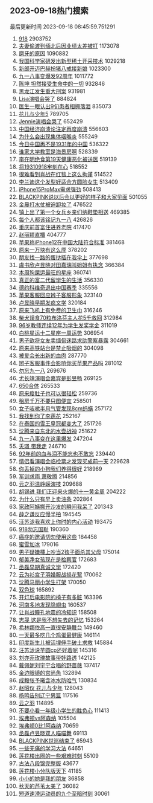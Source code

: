 ## 2023-09-18热门搜索 
最后更新时间 2023-09-18 08:45:59.751291 
1. [918](https://s.weibo.com/weibo?q=918&t=31&band_rank=2&Refer=top) 2903752
1. [夫妻偷渡到缅北后因业绩太差被打](https://s.weibo.com/weibo?q=%23%E5%A4%AB%E5%A6%BB%E5%81%B7%E6%B8%A1%E5%88%B0%E7%BC%85%E5%8C%97%E5%90%8E%E5%9B%A0%E4%B8%9A%E7%BB%A9%E5%A4%AA%E5%B7%AE%E8%A2%AB%E6%89%93%23&t=31&band_rank=19&Refer=top) 1173078
1. [磨牙的原因](https://s.weibo.com/weibo?q=%23%E7%A3%A8%E7%89%99%E7%9A%84%E5%8E%9F%E5%9B%A0%23&t=31&band_rank=2&Refer=top) 1090882
1. [我国科学家研发出新型稀土开采技术](https://s.weibo.com/weibo?q=%23%E6%88%91%E5%9B%BD%E7%A7%91%E5%AD%A6%E5%AE%B6%E7%A0%94%E5%8F%91%E5%87%BA%E6%96%B0%E5%9E%8B%E7%A8%80%E5%9C%9F%E5%BC%80%E9%87%87%E6%8A%80%E6%9C%AF%23&t=31&band_rank=3&Refer=top) 1029218
1. [新郎开迈巴赫扮猪八戒接新娘](https://s.weibo.com/weibo?q=%23%E6%96%B0%E9%83%8E%E5%BC%80%E8%BF%88%E5%B7%B4%E8%B5%AB%E6%89%AE%E7%8C%AA%E5%85%AB%E6%88%92%E6%8E%A5%E6%96%B0%E5%A8%98%23&t=31&band_rank=50&Refer=top) 1023300
1. [九一八事变爆发92周年](https://s.weibo.com/weibo?q=%23%E4%B9%9D%E4%B8%80%E5%85%AB%E4%BA%8B%E5%8F%98%E7%88%86%E5%8F%9192%E5%91%A8%E5%B9%B4%23&t=31&band_rank=5&Refer=top) 1011772
1. [陈坤 坦然接受生命中的一切](https://s.weibo.com/weibo?q=%E9%99%88%E5%9D%A4%20%E5%9D%A6%E7%84%B6%E6%8E%A5%E5%8F%97%E7%94%9F%E5%91%BD%E4%B8%AD%E7%9A%84%E4%B8%80%E5%88%87&t=31&band_rank=33&Refer=top) 932846
1. [黑龙江发生重大刑案](https://s.weibo.com/weibo?q=%23%E9%BB%91%E9%BE%99%E6%B1%9F%E5%8F%91%E7%94%9F%E9%87%8D%E5%A4%A7%E5%88%91%E6%A1%88%23&t=31&band_rank=4&Refer=top) 931981
1. [Lisa演唱会哭了](https://s.weibo.com/weibo?q=%23Lisa%E6%BC%94%E5%94%B1%E4%BC%9A%E5%93%AD%E4%BA%86%23&t=31&band_rank=16&Refer=top) 884824
1. [医生一眼认出9旬患者相拥落泪](https://s.weibo.com/weibo?q=%23%E5%8C%BB%E7%94%9F%E4%B8%80%E7%9C%BC%E8%AE%A4%E5%87%BA9%E6%97%AC%E6%82%A3%E8%80%85%E7%9B%B8%E6%8B%A5%E8%90%BD%E6%B3%AA%23&t=31&band_rank=34&Refer=top) 835073
1. [花儿与少年5](https://s.weibo.com/weibo?q=%E8%8A%B1%E5%84%BF%E4%B8%8E%E5%B0%91%E5%B9%B45&t=31&band_rank=1&Refer=top) 789705
1. [Jennie演唱会哭了](https://s.weibo.com/weibo?q=%23Jennie%E6%BC%94%E5%94%B1%E4%BC%9A%E5%93%AD%E4%BA%86%23&t=31&band_rank=2&Refer=top) 652429
1. [中国经济崩溃论注定再度崩溃](https://s.weibo.com/weibo?q=%23%E4%B8%AD%E5%9B%BD%E7%BB%8F%E6%B5%8E%E5%B4%A9%E6%BA%83%E8%AE%BA%E6%B3%A8%E5%AE%9A%E5%86%8D%E5%BA%A6%E5%B4%A9%E6%BA%83%23&t=31&band_rank=5&Refer=top) 556603
1. [为什么会出现集体咽喉炎](https://s.weibo.com/weibo?q=%23%E4%B8%BA%E4%BB%80%E4%B9%88%E4%BC%9A%E5%87%BA%E7%8E%B0%E9%9B%86%E4%BD%93%E5%92%BD%E5%96%89%E7%82%8E%23&t=31&band_rank=6&Refer=top) 555249
1. [今日中国再不是1931年的中国](https://s.weibo.com/weibo?q=%23%E4%BB%8A%E6%97%A5%E4%B8%AD%E5%9B%BD%E5%86%8D%E4%B8%8D%E6%98%AF1931%E5%B9%B4%E7%9A%84%E4%B8%AD%E5%9B%BD%23&t=31&band_rank=31&Refer=top) 536322
1. [谁家大学教室是海景房啊](https://s.weibo.com/weibo?q=%23%E8%B0%81%E5%AE%B6%E5%A4%A7%E5%AD%A6%E6%95%99%E5%AE%A4%E6%98%AF%E6%B5%B7%E6%99%AF%E6%88%BF%E5%95%8A%23&t=31&band_rank=32&Refer=top) 528339
1. [李在明绝食第19天健康恶化被送医](https://s.weibo.com/weibo?q=%23%E6%9D%8E%E5%9C%A8%E6%98%8E%E7%BB%9D%E9%A3%9F%E7%AC%AC19%E5%A4%A9%E5%81%A5%E5%BA%B7%E6%81%B6%E5%8C%96%E8%A2%AB%E9%80%81%E5%8C%BB%23&t=31&band_rank=12&Refer=top) 519139
1. [将19310918牢刻在心](https://s.weibo.com/weibo?q=%23%E5%B0%8619310918%E7%89%A2%E5%88%BB%E5%9C%A8%E5%BF%83%23&t=31&band_rank=50&Refer=top) 518552
1. [很难看到肖战在红毯上这么拘谨](https://s.weibo.com/weibo?q=%E5%BE%88%E9%9A%BE%E7%9C%8B%E5%88%B0%E8%82%96%E6%88%98%E5%9C%A8%E7%BA%A2%E6%AF%AF%E4%B8%8A%E8%BF%99%E4%B9%88%E6%8B%98%E8%B0%A8&t=31&band_rank=13&Refer=top) 514522
1. [李兰迪这个发型好适合方圆脸女生](https://s.weibo.com/weibo?q=%E6%9D%8E%E5%85%B0%E8%BF%AA%E8%BF%99%E4%B8%AA%E5%8F%91%E5%9E%8B%E5%A5%BD%E9%80%82%E5%90%88%E6%96%B9%E5%9C%86%E8%84%B8%E5%A5%B3%E7%94%9F&t=31&band_rank=11&Refer=top) 513409
1. [iPhone15ProMax需求强劲](https://s.weibo.com/weibo?q=%23iPhone15ProMax%E9%9C%80%E6%B1%82%E5%BC%BA%E5%8A%B2%23&t=31&band_rank=23&Refer=top) 508413
1. [BLACKPINK说以后会以更好的样子和大家见面](https://s.weibo.com/weibo?q=%23BLACKPINK%E8%AF%B4%E4%BB%A5%E5%90%8E%E4%BC%9A%E4%BB%A5%E6%9B%B4%E5%A5%BD%E7%9A%84%E6%A0%B7%E5%AD%90%E5%92%8C%E5%A4%A7%E5%AE%B6%E8%A7%81%E9%9D%A2%23&t=31&band_rank=34&Refer=top) 501055
1. [金晨打水仗被迫卸妆了](https://s.weibo.com/weibo?q=%23%E9%87%91%E6%99%A8%E6%89%93%E6%B0%B4%E4%BB%97%E8%A2%AB%E8%BF%AB%E5%8D%B8%E5%A6%86%E4%BA%86%23&t=31&band_rank=8&Refer=top) 476522
1. [镇上出了第一个女兵乡亲们纳鞋垫相送](https://s.weibo.com/weibo?q=%23%E9%95%87%E4%B8%8A%E5%87%BA%E4%BA%86%E7%AC%AC%E4%B8%80%E4%B8%AA%E5%A5%B3%E5%85%B5%E4%B9%A1%E4%BA%B2%E4%BB%AC%E7%BA%B3%E9%9E%8B%E5%9E%AB%E7%9B%B8%E9%80%81%23&t=31&band_rank=41&Refer=top) 469385
1. [每个人都该铭记九一八](https://s.weibo.com/weibo?q=%23%E6%AF%8F%E4%B8%AA%E4%BA%BA%E9%83%BD%E8%AF%A5%E9%93%AD%E8%AE%B0%E4%B9%9D%E4%B8%80%E5%85%AB%23&t=31&band_rank=19&Refer=top) 426826
1. [重庆前首富住进养老院](https://s.weibo.com/weibo?q=%23%E9%87%8D%E5%BA%86%E5%89%8D%E9%A6%96%E5%AF%8C%E4%BD%8F%E8%BF%9B%E5%85%BB%E8%80%81%E9%99%A2%23&t=31&band_rank=16&Refer=top) 417470
1. [赵丽颖直播](https://s.weibo.com/weibo?q=%E8%B5%B5%E4%B8%BD%E9%A2%96%E7%9B%B4%E6%92%AD&t=31&band_rank=7&Refer=top) 404777
1. [苹果称iPhone12在中国大陆符合标准](https://s.weibo.com/weibo?q=%23%E8%8B%B9%E6%9E%9C%E7%A7%B0iPhone12%E5%9C%A8%E4%B8%AD%E5%9B%BD%E5%A4%A7%E9%99%86%E7%AC%A6%E5%90%88%E6%A0%87%E5%87%86%23&t=31&band_rank=21&Refer=top) 381468
1. [原来一万块有这么厚](https://s.weibo.com/weibo?q=%23%E5%8E%9F%E6%9D%A5%E4%B8%80%E4%B8%87%E5%9D%97%E6%9C%89%E8%BF%99%E4%B9%88%E5%8E%9A%23&t=31&band_rank=21&Refer=top) 378202
1. [朋友找一路的蛋挞插在我伞上](https://s.weibo.com/weibo?q=%23%E6%9C%8B%E5%8F%8B%E6%89%BE%E4%B8%80%E8%B7%AF%E7%9A%84%E8%9B%8B%E6%8C%9E%E6%8F%92%E5%9C%A8%E6%88%91%E4%BC%9E%E4%B8%8A%23&t=31&band_rank=31&Refer=top) 377698
1. [虞书欣卢昱晓对田嘉瑞叫姐姐有执念](https://s.weibo.com/weibo?q=%23%E8%99%9E%E4%B9%A6%E6%AC%A3%E5%8D%A2%E6%98%B1%E6%99%93%E5%AF%B9%E7%94%B0%E5%98%89%E7%91%9E%E5%8F%AB%E5%A7%90%E5%A7%90%E6%9C%89%E6%89%A7%E5%BF%B5%23&t=31&band_rank=26&Refer=top) 366384
1. [本周狗屎运最旺的星座](https://s.weibo.com/weibo?q=%E6%9C%AC%E5%91%A8%E7%8B%97%E5%B1%8E%E8%BF%90%E6%9C%80%E6%97%BA%E7%9A%84%E6%98%9F%E5%BA%A7&t=31&band_rank=18&Refer=top) 360741
1. [真正的富二代留学生的生活](https://s.weibo.com/weibo?q=%E7%9C%9F%E6%AD%A3%E7%9A%84%E5%AF%8C%E4%BA%8C%E4%BB%A3%E7%95%99%E5%AD%A6%E7%94%9F%E7%9A%84%E7%94%9F%E6%B4%BB&t=31&band_rank=22&Refer=top) 356330
1. [德约科维奇退出中国赛季](https://s.weibo.com/weibo?q=%23%E5%BE%B7%E7%BA%A6%E7%A7%91%E7%BB%B4%E5%A5%87%E9%80%80%E5%87%BA%E4%B8%AD%E5%9B%BD%E8%B5%9B%E5%AD%A3%23&t=31&band_rank=29&Refer=top) 335556
1. [苹果客服回应辫子客服形象](https://s.weibo.com/weibo?q=%23%E8%8B%B9%E6%9E%9C%E5%AE%A2%E6%9C%8D%E5%9B%9E%E5%BA%94%E8%BE%AB%E5%AD%90%E5%AE%A2%E6%9C%8D%E5%BD%A2%E8%B1%A1%23&t=31&band_rank=9&Refer=top) 323140
1. [卢昱晓早期发疯文学](https://s.weibo.com/weibo?q=%23%E5%8D%A2%E6%98%B1%E6%99%93%E6%97%A9%E6%9C%9F%E5%8F%91%E7%96%AF%E6%96%87%E5%AD%A6%23&t=31&band_rank=14&Refer=top) 320184
1. [原来飞机上有免费的卫生巾](https://s.weibo.com/weibo?q=%23%E5%8E%9F%E6%9D%A5%E9%A3%9E%E6%9C%BA%E4%B8%8A%E6%9C%89%E5%85%8D%E8%B4%B9%E7%9A%84%E5%8D%AB%E7%94%9F%E5%B7%BE%23&t=31&band_rank=12&Refer=top) 316246
1. [柴犬误食70粒布洛芬主人花5千救回](https://s.weibo.com/weibo?q=%23%E6%9F%B4%E7%8A%AC%E8%AF%AF%E9%A3%9F70%E7%B2%92%E5%B8%83%E6%B4%9B%E8%8A%AC%E4%B8%BB%E4%BA%BA%E8%8A%B15%E5%8D%83%E6%95%91%E5%9B%9E%23&t=31&band_rank=20&Refer=top) 312984
1. [96岁教师连续12年为学生发奖学金](https://s.weibo.com/weibo?q=%2396%E5%B2%81%E6%95%99%E5%B8%88%E8%BF%9E%E7%BB%AD12%E5%B9%B4%E4%B8%BA%E5%AD%A6%E7%94%9F%E5%8F%91%E5%A5%96%E5%AD%A6%E9%87%91%23&t=31&band_rank=15&Refer=top) 311019
1. [白桃星运十二星座一周运势](https://s.weibo.com/weibo?q=%E7%99%BD%E6%A1%83%E6%98%9F%E8%BF%90%E5%8D%81%E4%BA%8C%E6%98%9F%E5%BA%A7%E4%B8%80%E5%91%A8%E8%BF%90%E5%8A%BF&t=31&band_rank=17&Refer=top) 306954
1. [男子欲将女友卖缅甸迷路求助警察暴露](https://s.weibo.com/weibo?q=%23%E7%94%B7%E5%AD%90%E6%AC%B2%E5%B0%86%E5%A5%B3%E5%8F%8B%E5%8D%96%E7%BC%85%E7%94%B8%E8%BF%B7%E8%B7%AF%E6%B1%82%E5%8A%A9%E8%AD%A6%E5%AF%9F%E6%9A%B4%E9%9C%B2%23&t=31&band_rank=13&Refer=top) 304661
1. [原来高铁站台是禁止吸烟的](https://s.weibo.com/weibo?q=%E5%8E%9F%E6%9D%A5%E9%AB%98%E9%93%81%E7%AB%99%E5%8F%B0%E6%98%AF%E7%A6%81%E6%AD%A2%E5%90%B8%E7%83%9F%E7%9A%84&t=31&band_rank=45&Refer=top) 304098
1. [被爱会长出新的血肉](https://s.weibo.com/weibo?q=%E8%A2%AB%E7%88%B1%E4%BC%9A%E9%95%BF%E5%87%BA%E6%96%B0%E7%9A%84%E8%A1%80%E8%82%89&t=31&band_rank=28&Refer=top) 287770
1. [辫子客服事件会影响你买苹果产品吗](https://s.weibo.com/weibo?q=%23%E8%BE%AB%E5%AD%90%E5%AE%A2%E6%9C%8D%E4%BA%8B%E4%BB%B6%E4%BC%9A%E5%BD%B1%E5%93%8D%E4%BD%A0%E4%B9%B0%E8%8B%B9%E6%9E%9C%E4%BA%A7%E5%93%81%E5%90%97%23&t=31&band_rank=42&Refer=top) 281012
1. [勿忘九一八](https://s.weibo.com/weibo?q=%23%E5%8B%BF%E5%BF%98%E4%B9%9D%E4%B8%80%E5%85%AB%23&t=31&band_rank=14&Refer=top) 269676
1. [尤长靖演唱会嘉宾是彭昱畅](https://s.weibo.com/weibo?q=%23%E5%B0%A4%E9%95%BF%E9%9D%96%E6%BC%94%E5%94%B1%E4%BC%9A%E5%98%89%E5%AE%BE%E6%98%AF%E5%BD%AD%E6%98%B1%E7%95%85%23&t=31&band_rank=31&Refer=top) 269125
1. [650合体](https://s.weibo.com/weibo?q=650%E5%90%88%E4%BD%93&t=31&band_rank=10&Refer=top) 265533
1. [原来瘦肚子也可以很轻松](https://s.weibo.com/weibo?q=%E5%8E%9F%E6%9D%A5%E7%98%A6%E8%82%9A%E5%AD%90%E4%B9%9F%E5%8F%AF%E4%BB%A5%E5%BE%88%E8%BD%BB%E6%9D%BE&t=31&band_rank=23&Refer=top) 259736
1. [租房千万不要只图便宜](https://s.weibo.com/weibo?q=%23%E7%A7%9F%E6%88%BF%E5%8D%83%E4%B8%87%E4%B8%8D%E8%A6%81%E5%8F%AA%E5%9B%BE%E4%BE%BF%E5%AE%9C%23&t=31&band_rank=24&Refer=top) 258501
1. [女子咳嗽半月气管发现8cm蚂蟥](https://s.weibo.com/weibo?q=%23%E5%A5%B3%E5%AD%90%E5%92%B3%E5%97%BD%E5%8D%8A%E6%9C%88%E6%B0%94%E7%AE%A1%E5%8F%91%E7%8E%B08cm%E8%9A%82%E8%9F%A5%23&t=31&band_rank=25&Refer=top) 257172
1. [我找到你了李莲花](https://s.weibo.com/weibo?q=%E6%88%91%E6%89%BE%E5%88%B0%E4%BD%A0%E4%BA%86%E6%9D%8E%E8%8E%B2%E8%8A%B1&t=31&band_rank=34&Refer=top) 252167
1. [在泰国的雪王皇冠都变大了](https://s.weibo.com/weibo?q=%23%E5%9C%A8%E6%B3%B0%E5%9B%BD%E7%9A%84%E9%9B%AA%E7%8E%8B%E7%9A%87%E5%86%A0%E9%83%BD%E5%8F%98%E5%A4%A7%E4%BA%86%23&t=31&band_rank=31&Refer=top) 251726
1. [沈腾来自东北的水壶战神](https://s.weibo.com/weibo?q=%23%E6%B2%88%E8%85%BE%E6%9D%A5%E8%87%AA%E4%B8%9C%E5%8C%97%E7%9A%84%E6%B0%B4%E5%A3%B6%E6%88%98%E7%A5%9E%23&t=31&band_rank=33&Refer=top) 251622
1. [九一八事变在这里爆发](https://s.weibo.com/weibo?q=%23%E4%B9%9D%E4%B8%80%E5%85%AB%E4%BA%8B%E5%8F%98%E5%9C%A8%E8%BF%99%E9%87%8C%E7%88%86%E5%8F%91%23&t=31&band_rank=33&Refer=top) 247204
1. [夭璟 带我走](https://s.weibo.com/weibo?q=%E5%A4%AD%E7%92%9F%20%E5%B8%A6%E6%88%91%E8%B5%B0&t=31&band_rank=26&Refer=top) 246710
1. [92年前的血与泪不能忘也不敢忘](https://s.weibo.com/weibo?q=%2392%E5%B9%B4%E5%89%8D%E7%9A%84%E8%A1%80%E4%B8%8E%E6%B3%AA%E4%B8%8D%E8%83%BD%E5%BF%98%E4%B9%9F%E4%B8%8D%E6%95%A2%E5%BF%98%23&t=31&band_rank=35&Refer=top) 239440
1. [情侣看演唱会临检票才发现买成前一天](https://s.weibo.com/weibo?q=%23%E6%83%85%E4%BE%A3%E7%9C%8B%E6%BC%94%E5%94%B1%E4%BC%9A%E4%B8%B4%E6%A3%80%E7%A5%A8%E6%89%8D%E5%8F%91%E7%8E%B0%E4%B9%B0%E6%88%90%E5%89%8D%E4%B8%80%E5%A4%A9%23&t=31&band_rank=35&Refer=top) 229628
1. [你丢掉的小狗我们养得很好](https://s.weibo.com/weibo?q=%E4%BD%A0%E4%B8%A2%E6%8E%89%E7%9A%84%E5%B0%8F%E7%8B%97%E6%88%91%E4%BB%AC%E5%85%BB%E5%BE%97%E5%BE%88%E5%A5%BD&t=31&band_rank=27&Refer=top) 218969
1. [军训求雨 萧敬腾](https://s.weibo.com/weibo?q=%E5%86%9B%E8%AE%AD%E6%B1%82%E9%9B%A8%20%E8%90%A7%E6%95%AC%E8%85%BE&t=31&band_rank=37&Refer=top) 214856
1. [云之羽温峥嵘演技](https://s.weibo.com/weibo?q=%23%E4%BA%91%E4%B9%8B%E7%BE%BD%E6%B8%A9%E5%B3%A5%E5%B5%98%E6%BC%94%E6%8A%80%23&t=31&band_rank=28&Refer=top) 209688
1. [胡锡进 我们正迎来火爆的十一黄金周](https://s.weibo.com/weibo?q=%E8%83%A1%E9%94%A1%E8%BF%9B%20%E6%88%91%E4%BB%AC%E6%AD%A3%E8%BF%8E%E6%9D%A5%E7%81%AB%E7%88%86%E7%9A%84%E5%8D%81%E4%B8%80%E9%BB%84%E9%87%91%E5%91%A8&t=31&band_rank=45&Refer=top) 204222
1. [为什么只有早上卖油条](https://s.weibo.com/weibo?q=%23%E4%B8%BA%E4%BB%80%E4%B9%88%E5%8F%AA%E6%9C%89%E6%97%A9%E4%B8%8A%E5%8D%96%E6%B2%B9%E6%9D%A1%23&t=31&band_rank=38&Refer=top) 202864
1. [家政阿姨挪开沙发的瞬间我呆了](https://s.weibo.com/weibo?q=%23%E5%AE%B6%E6%94%BF%E9%98%BF%E5%A7%A8%E6%8C%AA%E5%BC%80%E6%B2%99%E5%8F%91%E7%9A%84%E7%9E%AC%E9%97%B4%E6%88%91%E5%91%86%E4%BA%86%23&t=31&band_rank=41&Refer=top) 201343
1. [薛之谦反应慢半拍](https://s.weibo.com/weibo?q=%23%E8%96%9B%E4%B9%8B%E8%B0%A6%E5%8F%8D%E5%BA%94%E6%85%A2%E5%8D%8A%E6%8B%8D%23&t=31&band_rank=50&Refer=top) 194545
1. [汪苏泷我喜欢上你时的内心活动](https://s.weibo.com/weibo?q=%23%E6%B1%AA%E8%8B%8F%E6%B3%B7%E6%88%91%E5%96%9C%E6%AC%A2%E4%B8%8A%E4%BD%A0%E6%97%B6%E7%9A%84%E5%86%85%E5%BF%83%E6%B4%BB%E5%8A%A8%23&t=31&band_rank=29&Refer=top) 193475
1. [918勿忘国耻](https://s.weibo.com/weibo?q=%23918%E5%8B%BF%E5%BF%98%E5%9B%BD%E8%80%BB%23&t=31&band_rank=30&Refer=top) 190360
1. [癌症的邀请切勿使用这些](https://s.weibo.com/weibo?q=%E7%99%8C%E7%97%87%E7%9A%84%E9%82%80%E8%AF%B7%E5%88%87%E5%8B%BF%E4%BD%BF%E7%94%A8%E8%BF%99%E4%BA%9B&t=31&band_rank=32&Refer=top) 184458
1. [蜜雪加冰](https://s.weibo.com/weibo?q=%23%E8%9C%9C%E9%9B%AA%E5%8A%A0%E5%86%B0%23&t=31&band_rank=44&Refer=top) 179016
1. [男子疑嫌楼上吵当2孩子面杀其父母](https://s.weibo.com/weibo?q=%23%E7%94%B7%E5%AD%90%E7%96%91%E5%AB%8C%E6%A5%BC%E4%B8%8A%E5%90%B5%E5%BD%932%E5%AD%A9%E5%AD%90%E9%9D%A2%E6%9D%80%E5%85%B6%E7%88%B6%E6%AF%8D%23&t=31&band_rank=30&Refer=top) 175014
1. [郁美净女孩现在是检察官](https://s.weibo.com/weibo?q=%23%E9%83%81%E7%BE%8E%E5%87%80%E5%A5%B3%E5%AD%A9%E7%8E%B0%E5%9C%A8%E6%98%AF%E6%A3%80%E5%AF%9F%E5%AE%98%23&t=31&band_rank=31&Refer=top) 172683
1. [丞磊早期真诚文学](https://s.weibo.com/weibo?q=%23%E4%B8%9E%E7%A3%8A%E6%97%A9%E6%9C%9F%E7%9C%9F%E8%AF%9A%E6%96%87%E5%AD%A6%23&t=31&band_rank=34&Refer=top) 172420
1. [云为衫宫子羽婚服战损花絮](https://s.weibo.com/weibo?q=%23%E4%BA%91%E4%B8%BA%E8%A1%AB%E5%AE%AB%E5%AD%90%E7%BE%BD%E5%A9%9A%E6%9C%8D%E6%88%98%E6%8D%9F%E8%8A%B1%E7%B5%AE%23&t=31&band_rank=36&Refer=top) 170062
1. [沈腾马丽小学生打架](https://s.weibo.com/weibo?q=%23%E6%B2%88%E8%85%BE%E9%A9%AC%E4%B8%BD%E5%B0%8F%E5%AD%A6%E7%94%9F%E6%89%93%E6%9E%B6%23&t=31&band_rank=34&Refer=top) 170050
1. [双色球](https://s.weibo.com/weibo?q=%E5%8F%8C%E8%89%B2%E7%90%83&t=31&band_rank=50&Refer=top) 165892
1. [开灯后电影院的椅子有多脏](https://s.weibo.com/weibo?q=%23%E5%BC%80%E7%81%AF%E5%90%8E%E7%94%B5%E5%BD%B1%E9%99%A2%E7%9A%84%E6%A4%85%E5%AD%90%E6%9C%89%E5%A4%9A%E8%84%8F%23&t=31&band_rank=37&Refer=top) 163396
1. [河南多地发现隐翅虫](https://s.weibo.com/weibo?q=%23%E6%B2%B3%E5%8D%97%E5%A4%9A%E5%9C%B0%E5%8F%91%E7%8E%B0%E9%9A%90%E7%BF%85%E8%99%AB%23&t=31&band_rank=39&Refer=top) 160537
1. [让肖战瞳孔地震的冷知识](https://s.weibo.com/weibo?q=%23%E8%AE%A9%E8%82%96%E6%88%98%E7%9E%B3%E5%AD%94%E5%9C%B0%E9%9C%87%E7%9A%84%E5%86%B7%E7%9F%A5%E8%AF%86%23&t=31&band_rank=46&Refer=top) 158508
1. [志晟 这是我不想失去的记忆](https://s.weibo.com/weibo?q=%E5%BF%97%E6%99%9F%20%E8%BF%99%E6%98%AF%E6%88%91%E4%B8%8D%E6%83%B3%E5%A4%B1%E5%8E%BB%E7%9A%84%E8%AE%B0%E5%BF%86&t=31&band_rank=40&Refer=top) 153264
1. [希林娜依高一直很安静舞台](https://s.weibo.com/weibo?q=%23%E5%B8%8C%E6%9E%97%E5%A8%9C%E4%BE%9D%E9%AB%98%E4%B8%80%E7%9B%B4%E5%BE%88%E5%AE%89%E9%9D%99%E8%88%9E%E5%8F%B0%23&t=31&band_rank=41&Refer=top) 149460
1. [一天最多吃几个鸡蛋最健康](https://s.weibo.com/weibo?q=%23%E4%B8%80%E5%A4%A9%E6%9C%80%E5%A4%9A%E5%90%83%E5%87%A0%E4%B8%AA%E9%B8%A1%E8%9B%8B%E6%9C%80%E5%81%A5%E5%BA%B7%23&t=31&band_rank=42&Refer=top) 146114
1. [印度新生儿被活埋伸手破土求救](https://s.weibo.com/weibo?q=%23%E5%8D%B0%E5%BA%A6%E6%96%B0%E7%94%9F%E5%84%BF%E8%A2%AB%E6%B4%BB%E5%9F%8B%E4%BC%B8%E6%89%8B%E7%A0%B4%E5%9C%9F%E6%B1%82%E6%95%91%23&t=31&band_rank=45&Refer=top) 145884
1. [汪苏泷说芋圆cp还好着呢](https://s.weibo.com/weibo?q=%23%E6%B1%AA%E8%8B%8F%E6%B3%B7%E8%AF%B4%E8%8A%8B%E5%9C%86cp%E8%BF%98%E5%A5%BD%E7%9D%80%E5%91%A2%23&t=31&band_rank=43&Refer=top) 145316
1. [刘亦菲玫瑰故事带娃路透](https://s.weibo.com/weibo?q=%23%E5%88%98%E4%BA%A6%E8%8F%B2%E7%8E%AB%E7%91%B0%E6%95%85%E4%BA%8B%E5%B8%A6%E5%A8%83%E8%B7%AF%E9%80%8F%23&t=31&band_rank=44&Refer=top) 142125
1. [戴佩妮刘宇宁合唱的野蔷薇](https://s.weibo.com/weibo?q=%E6%88%B4%E4%BD%A9%E5%A6%AE%E5%88%98%E5%AE%87%E5%AE%81%E5%90%88%E5%94%B1%E7%9A%84%E9%87%8E%E8%94%B7%E8%96%87&t=31&band_rank=44&Refer=top) 137417
1. [金边眼镜的宫尚角](https://s.weibo.com/weibo?q=%23%E9%87%91%E8%BE%B9%E7%9C%BC%E9%95%9C%E7%9A%84%E5%AE%AB%E5%B0%9A%E8%A7%92%23&t=31&band_rank=47&Refer=top) 132894
1. [成毅张予曦含冰水防哈气](https://s.weibo.com/weibo?q=%E6%88%90%E6%AF%85%E5%BC%A0%E4%BA%88%E6%9B%A6%E5%90%AB%E5%86%B0%E6%B0%B4%E9%98%B2%E5%93%88%E6%B0%94&t=31&band_rank=48&Refer=top) 130834
1. [赵昭仪 花儿与少年](https://s.weibo.com/weibo?q=%E8%B5%B5%E6%98%AD%E4%BB%AA%20%E8%8A%B1%E5%84%BF%E4%B8%8E%E5%B0%91%E5%B9%B4&t=31&band_rank=49&Refer=top) 128043
1. [杨鸣告别辽宁男篮](https://s.weibo.com/weibo?q=%23%E6%9D%A8%E9%B8%A3%E5%91%8A%E5%88%AB%E8%BE%BD%E5%AE%81%E7%94%B7%E7%AF%AE%23&t=31&band_rank=41&Refer=top) 117516
1. [云之羽](https://s.weibo.com/weibo?q=%E4%BA%91%E4%B9%8B%E7%BE%BD&t=31&band_rank=48&Refer=top) 114895
1. [不要小看一年级小学生的胜负心](https://s.weibo.com/weibo?q=%23%E4%B8%8D%E8%A6%81%E5%B0%8F%E7%9C%8B%E4%B8%80%E5%B9%B4%E7%BA%A7%E5%B0%8F%E5%AD%A6%E7%94%9F%E7%9A%84%E8%83%9C%E8%B4%9F%E5%BF%83%23&t=31&band_rank=50&Refer=top) 111413
1. [埃弗顿vs阿森纳](https://s.weibo.com/weibo?q=%23%E5%9F%83%E5%BC%97%E9%A1%BFvs%E9%98%BF%E6%A3%AE%E7%BA%B3%23&t=31&band_rank=49&Refer=top) 105504
1. [埃弗顿0比1阿森纳](https://s.weibo.com/weibo?q=%23%E5%9F%83%E5%BC%97%E9%A1%BF0%E6%AF%941%E9%98%BF%E6%A3%AE%E7%BA%B3%23&t=31&band_rank=50&Refer=top) 70659
1. [丞磊卢昱晓双人喵喵舞](https://s.weibo.com/weibo?q=%23%E4%B8%9E%E7%A3%8A%E5%8D%A2%E6%98%B1%E6%99%93%E5%8F%8C%E4%BA%BA%E5%96%B5%E5%96%B5%E8%88%9E%23&t=31&band_rank=49&Refer=top) 69113
1. [BLACKPINK世巡结束了](https://s.weibo.com/weibo?q=%23BLACKPINK%E4%B8%96%E5%B7%A1%E7%BB%93%E6%9D%9F%E4%BA%86%23&t=31&band_rank=50&Refer=top) 65943
1. [一些无痛的学习大法](https://s.weibo.com/weibo?q=%E4%B8%80%E4%BA%9B%E6%97%A0%E7%97%9B%E7%9A%84%E5%AD%A6%E4%B9%A0%E5%A4%A7%E6%B3%95&t=31&band_rank=48&Refer=top) 64651
1. [莲花楼出圈的一些艰难时刻](https://s.weibo.com/weibo?q=%23%E8%8E%B2%E8%8A%B1%E6%A5%BC%E5%87%BA%E5%9C%88%E7%9A%84%E4%B8%80%E4%BA%9B%E8%89%B0%E9%9A%BE%E6%97%B6%E5%88%BB%23&t=31&band_rank=46&Refer=top) 55109
1. [古法八段锦完整版](https://s.weibo.com/weibo?q=%E5%8F%A4%E6%B3%95%E5%85%AB%E6%AE%B5%E9%94%A6%E5%AE%8C%E6%95%B4%E7%89%88&t=31&band_rank=50&Refer=top) 43677
1. [莲花楼小分队版天下](https://s.weibo.com/weibo?q=%E8%8E%B2%E8%8A%B1%E6%A5%BC%E5%B0%8F%E5%88%86%E9%98%9F%E7%89%88%E5%A4%A9%E4%B8%8B&t=31&band_rank=45&Refer=top) 41185
1. [小小的她是我的朋友](https://s.weibo.com/weibo?q=%E5%B0%8F%E5%B0%8F%E7%9A%84%E5%A5%B9%E6%98%AF%E6%88%91%E7%9A%84%E6%9C%8B%E5%8F%8B&t=31&band_rank=49&Refer=top) 36858
1. [秋天的芦苇太美了](https://s.weibo.com/weibo?q=%23%E7%A7%8B%E5%A4%A9%E7%9A%84%E8%8A%A6%E8%8B%87%E5%A4%AA%E7%BE%8E%E4%BA%86%23&t=31&band_rank=48&Refer=top) 36082
1. [短道速滑运动员的九个至暗时刻](https://s.weibo.com/weibo?q=%E7%9F%AD%E9%81%93%E9%80%9F%E6%BB%91%E8%BF%90%E5%8A%A8%E5%91%98%E7%9A%84%E4%B9%9D%E4%B8%AA%E8%87%B3%E6%9A%97%E6%97%B6%E5%88%BB&t=31&band_rank=49&Refer=top) 30061
